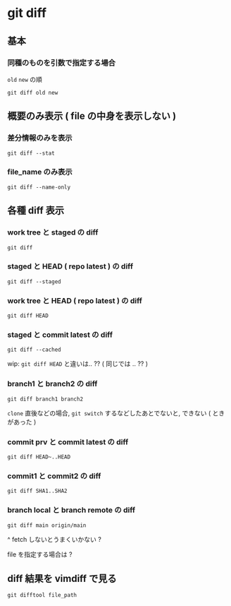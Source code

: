 
# git diff


## 基本

### 同種のものを引数で指定する場合

`old` `new` の順

```
git diff old new
```


## 概要のみ表示 ( file の中身を表示しない )

### 差分情報のみを表示

```
git diff --stat
```


### file_name のみ表示

```
git diff --name-only
```


## 各種 diff 表示

### work tree と staged の diff

```
git diff
```


### staged    と HEAD ( repo latest ) の diff

```
git diff --staged
```


### work tree と HEAD ( repo latest ) の diff

```
git diff HEAD
```


### staged と commit latest の diff

```
git diff --cached
```

wip: `git diff HEAD` と違いは.. ?? ( 同じでは .. ?? )


### branch1 と branch2 の diff

```
git diff branch1 branch2
```

`clone` 直後などの場合, `git switch` するなどしたあとでないと,
できない ( ときがあった )


### commit prv と commit latest の diff

```
git diff HEAD~..HEAD
```


### commit1 と commit2 の diff

```
git diff SHA1..SHA2
```


### branch local と branch remote の diff

```
git diff main origin/main
```

^ fetch しないとうまくいかない ?

file を指定する場合は ?



## diff 結果を vimdiff で見る

```
git difftool file_path
```



